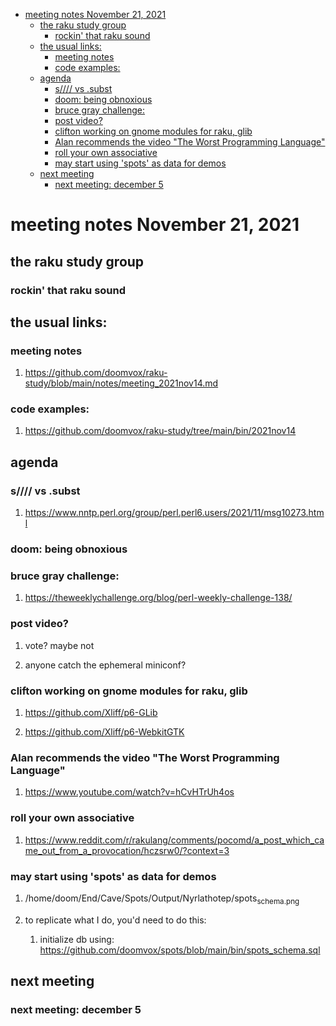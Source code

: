 - [meeting notes November 21, 2021](#org77c14d4)
  - [the raku study group](#orgd512006)
    - [rockin' that raku sound](#orge251eaa)
  - [the usual links:](#org1604a97)
    - [meeting notes](#org56e583a)
    - [code examples:](#org50bc99f)
  - [agenda](#org82ca99d)
    - [s//// vs .subst](#org25da7ee)
    - [doom: being obnoxious](#org558c10a)
    - [bruce gray challenge:](#org21eeb56)
    - [post video?](#org224358e)
    - [clifton working on gnome modules for raku, glib](#orgd383223)
    - [Alan recommends the video "The Worst Programming Language"](#org9235b94)
    - [roll your own associative](#org39c70d6)
    - [may start using 'spots' as data for demos](#orgd8ac4f6)
  - [next meeting](#org6419cab)
    - [next meeting: december 5](#orgeb9a71b)


<a id="org77c14d4"></a>

# meeting notes November 21, 2021


<a id="orgd512006"></a>

## the raku study group


<a id="orge251eaa"></a>

### rockin' that raku sound


<a id="org1604a97"></a>

## the usual links:


<a id="org56e583a"></a>

### meeting notes

1.  <https://github.com/doomvox/raku-study/blob/main/notes/meeting_2021nov14.md>


<a id="org50bc99f"></a>

### code examples:

1.  <https://github.com/doomvox/raku-study/tree/main/bin/2021nov14>


<a id="org82ca99d"></a>

## agenda


<a id="org25da7ee"></a>

### s//// vs .subst

1.  <https://www.nntp.perl.org/group/perl.perl6.users/2021/11/msg10273.html>


<a id="org558c10a"></a>

### doom: being obnoxious


<a id="org21eeb56"></a>

### bruce gray challenge:

1.  <https://theweeklychallenge.org/blog/perl-weekly-challenge-138/>


<a id="org224358e"></a>

### post video?

1.  vote?  maybe not

2.  anyone catch the ephemeral miniconf?


<a id="orgd383223"></a>

### clifton working on gnome modules for raku, glib

1.  <https://github.com/Xliff/p6-GLib>

2.  <https://github.com/Xliff/p6-WebkitGTK>


<a id="org9235b94"></a>

### Alan recommends the video "The Worst Programming Language"

1.  <https://www.youtube.com/watch?v=hCvHTrUh4os>


<a id="org39c70d6"></a>

### roll your own associative

1.  <https://www.reddit.com/r/rakulang/comments/pocomd/a_post_which_came_out_from_a_provocation/hczsrw0/?context=3>


<a id="orgd8ac4f6"></a>

### may start using 'spots' as data for demos

1.  /home/doom/End/Cave/Spots/Output/Nyrlathotep/spots<sub>schema.png</sub>

2.  to replicate what I do, you'd need to do this:

    1.  initialize db using: <https://github.com/doomvox/spots/blob/main/bin/spots_schema.sql>


<a id="org6419cab"></a>

## next meeting


<a id="orgeb9a71b"></a>

### next meeting: december 5
